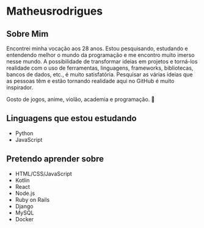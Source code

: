 # Matheusrodrigues
## Sobre Mim

Encontrei minha vocação aos 28 anos. Estou pesquisando, estudando e entendendo melhor o mundo da programação e me encontro muito imerso nesse mundo. A possibilidade de transformar ideias em projetos e torná-los realidade com o uso de ferramentas, linguagens, frameworks, bibliotecas, bancos de dados, etc., é muito satisfatória. Pesquisar as várias ideias que as pessoas têm e estão tornando realidade aqui no GitHub é muito inspirador.

Gosto de jogos, anime, violão, academia e programação. 💌

## Linguagens que estou estudando

- Python
- JavaScript

## Pretendo aprender sobre

- HTML/CSS/JavaScript
- Kotlin
- React
- Node.js
- Ruby on Rails
- Django
- MySQL
- Docker
